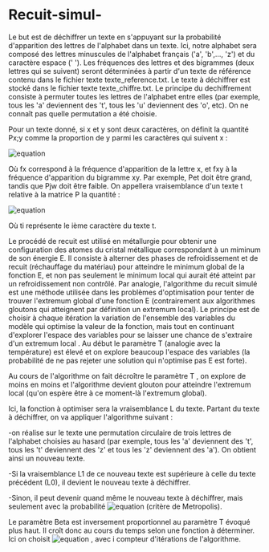 # Recuit-simul-

Le but est de déchiffrer un texte en s'appuyant sur la probabilité d'apparition des lettres de l'alphabet dans un texte. 
Ici, notre alphabet sera composé des lettres minuscules de l'alphabet français ('a', 'b',..., 'z') et du caractère espace (' '). 
Les fréquences des lettres et des bigrammes (deux lettres qui se suivent) seront déterminées à partir d'un texte de référence contenu dans le fichier texte texte_reference.txt.
Le texte à déchiffrer est stocké dans le fichier texte texte_chiffre.txt. Le principe du dechiffrement
consiste à permuter toutes les lettres de l'alphabet entre elles (par exemple, tous les 'a' deviennent des 't', tous les 'u' deviennent des 'o', etc). On ne connaît pas quelle permutation a été choisie. 


Pour un texte donné, si x et y sont deux caractères, on définit la quantité Px;y comme la proportion de y parmi les caractères qui suivent x : 

![equation](http://www.sciweavers.org/upload/Tex2Img_1615581681/render.png)

Où fx correspond à la fréquence d'apparition de la lettre x, et fxy à la fréquence d'apparition du
bigramme xy. Par exemple, Pet doit être grand, tandis que Pjw doit être faible. 
On appellera vraisemblance d'un texte t relative à la matrice P la quantité : 

![equation](http://www.sciweavers.org/download/Tex2Img_1615582284.jpg)

Où ti représente le ième caractère du texte t. 


Le procédé de recuit est utilisé en métallurgie pour obtenir une configuration des atomes du cristal métallique correspondant à un miminum de son énergie E. 
Il consiste à alterner des phases de refroidissement et de recuit (réchauffage du matériau) pour atteindre le minimum global de la fonction E, et non pas seulement le minimum local qui aurait été atteint par un refroidissement non contrôlé. 
Par analogie, l'algorithme du recuit simulé est une méthode utilisée dans les problèmes d'optimisation pour tenter de trouver l'extremum global d'une fonction E (contrairement aux algorithmes
gloutons qui atteignent par définition un extremum local). Le principe est de choisir à chaque itération la variation de l'ensemble des variables du modèle qui optimise la valeur de la fonction, mais tout en continuant d'explorer l'espace des variables pour se laisser une chance de s'extraire
d'un extremum local . Au début le paramètre T (analogie avec la température) est élevé et on explore beaucoup l'espace
des variables (la probabilité de ne pas rejeter une solution qui n'optimise pas E est forte).

Au cours de l'algorithme on fait décroître le paramètre T , on explore de moins en moins et l'algorithme
devient glouton pour atteindre l'extremum local (qu'on espère être à ce moment-là l'extremum
global).

Ici, la fonction à optimiser sera la vraisemblance L du texte. 
Partant du texte à déchiffrer, on va
appliquer l'algorithme suivant : 

-on réalise sur le texte une permutation circulaire de trois lettres de l'alphabet choisies au
hasard (par exemple, tous les 'a' deviennent des 't', tous les 't' deviennent des 'z' et
tous les 'z' deviennent des 'a'). 
On obtient ainsi un nouveau texte. 

-Si la vraisemblance L1 de ce nouveau texte est supérieure à celle du texte précédent (L0),
il devient le nouveau texte à déchiffrer. 

-Sinon, il peut devenir quand même le nouveau texte à déchiffrer, mais seulement avec la
probabilité ![equation](http://www.sciweavers.org/download/Tex2Img_1615582434.jpg) (critère de Metropolis).

Le paramètre Beta est inversement proportionnel au paramètre T évoqué plus haut. Il
croît donc au cours du temps selon une fonction à déterminer. Ici on choisit ![equation](http://www.sciweavers.org/download/Tex2Img_1615582624.jpg)
, avec i compteur d'itérations de l'algorithme.
